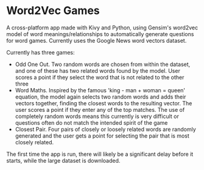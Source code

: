 # Word2Vec Games

A cross-platform app made with Kivy and Python, using Gensim's word2vec model of word meanings/relationships to automatically generate questions for word games. Currently uses the Google News word vectors dataset. 

Currently has three games: 
- Odd One Out. Two random words are chosen from within the dataset, and one of these has two related words found by the model. User scores a point if they select the word that is not related to the other three
- Word Maths. Inspired by the famous 'king - man + woman = queen' equation, the model again selects two random words and adds their vectors together, finding the closest words to the resulting vector. The user scores a point if they enter any of the top matches. The use of completely random words means this currently is very difficult or questions often do not match the intended spirit of the game
- Closest Pair. Four pairs of closely or loosely related words are randomly generated and the user gets a point for selecting the pair that is most closely related.

The first time the app is run, there will likely be a significant delay before it starts, while the large dataset is downloaded.
